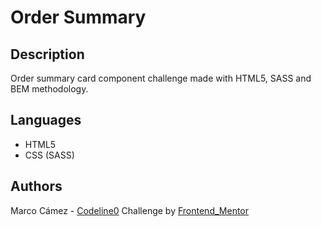 # Order Summary

## Description

Order summary card component challenge made with HTML5, SASS and BEM methodology.

## Languages

* HTML5 
* CSS (SASS)

## Authors

Marco Cámez - [Codeline0](https://github.com/Codeline0)
Challenge by [Frontend_Mentor](https://www.frontendmentor.io?ref=challenge)<br/>